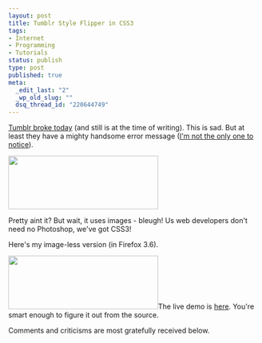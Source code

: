 ```yaml
--- 
layout: post
title: Tumblr Style Flipper in CSS3
tags: 
- Internet
- Programming
- Tutorials
status: publish
type: post
published: true
meta: 
  _edit_last: "2"
  _wp_old_slug: ""
  dsq_thread_id: "220644749"
---
```

<a href="http://twitter.com/#!/tumblr/status/11570891053862912">Tumblr broke today</a> (and still is at the time of writing). This is sad. But at least they have a mighty handsome error message (<a href="http://thinkvitamin.com/asides/whats-up-with-tumblr/">I'm not the only one to notice</a>).

<a href="http://www.craig-russell.co.uk/wp-content/uploads/2010/12/tumblr-flip.png"><img class="aligncenter size-medium wp-image-649" title="tumblr-flip" src="http://www.craig-russell.co.uk/wp-content/uploads/2010/12/tumblr-flip-300x107.png" alt="" width="300" height="107" /></a>

Pretty aint it? But wait, it uses images - bleugh! Us web developers don't need no Photoshop, we've got CSS3!

Here's my image-less version (in Firefox 3.6).

<a href="http://www.craig-russell.co.uk/wp-content/uploads/2010/12/my-flip.png"><img class="aligncenter size-medium wp-image-650" title="my-flip" src="http://www.craig-russell.co.uk/wp-content/uploads/2010/12/my-flip-300x107.png" alt="" width="300" height="107" /></a>The live demo is <a href="http://www.craig-russell.co.uk/examples/flip.html">here</a>. You're smart enough to figure it out from the source.<!--more-->

Comments and criticisms are most gratefully received below.

